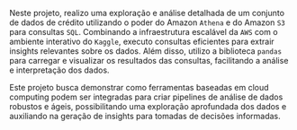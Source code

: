 Neste projeto, realizo uma exploração e análise detalhada de um conjunto de dados de crédito utilizando o poder do Amazon `Athena` e do Amazon `S3` para consultas `SQL`. Combinando a infraestrutura escalável da `AWS` com o ambiente interativo do `Kaggle`, executo consultas eficientes para extrair insights relevantes sobre os dados. Além disso, utilizo a biblioteca `pandas` para carregar e visualizar os resultados das consultas, facilitando a análise e interpretação dos dados.

Este projeto busca demonstrar como ferramentas baseadas em cloud computing podem ser integradas para criar pipelines de análise de dados robustos e ágeis, possibilitando uma exploração aprofundada dos dados e auxiliando na geração de insights para tomadas de decisões informadas.
